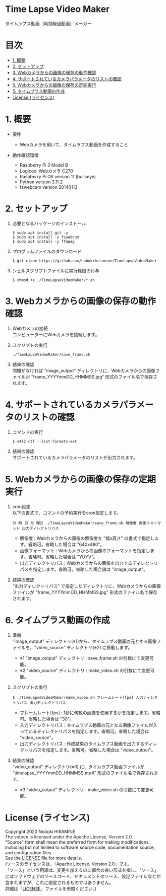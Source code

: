 # Time Lapse Video Maker
タイムラプス動画（時間経過動画）メーカー

# 目次
* [1. 概要](#1-概要)
* [2. セットアップ](#2-セットアップ)
* [3. Webカメラからの画像の保存の動作確認](#3-Webカメラからの画像の保存の動作確認)
* [4. サポートされているカメラパラメータのリストの確認](#4-サポートされているカメラパラメータのリストの確認)
* [5. Webカメラからの画像の保存の定期実行](#5-Webカメラからの画像の保存の定期実行)
* [5. タイムプラス動画の作成](#5-タイムプラス動画の作成)
* [License (ライセンス)](#license-ライセンス)

# 1. 概要

* 要件
   * Webカメラを用いて、タイムラプス動画を作成すること

* 動作確認環境  
   - Raspberry Pi 3 Model B
   - Logicool Webカメラ C270
   - Raspberry Pi OS version 11 (bullseye)
   - Python version 3.11.2
   - fswebcam version 20140113

# 2. セットアップ

1. 必要となるパッケージのインストール
   ```shell
   $ sudo apt install git -y
   $ sudo apt install -y fswebcam
   $ sudo apt install -y ffmpeg
   ```

2. プログラムファイルのダウンロード
   ```shell
   $ git clone https://github.com/nobukihiramine/TimeLapseVideoMaker
   ```

3. シェルスクリプトファイルに実行権限の付与
   ```shell
   $ chmod +x ./TimeLapseVideoMaker/*.sh
   ```

# 3. Webカメラからの画像の保存の動作確認

1. Webカメラの接続  
   コンピューターにWebカメラを接続します。

2. スクリプトの実行  
   ```shell
   ./TimeLapseVideoMaker/save_frame.sh
   ```

3. 結果の確認  
   問題がなければ "image_output" ディレクトリに、Webカメラからの画像ファイルが "frame_YYYYmmDD_HHMMSS.jpg" 形式のファイル名で保存されます。

# 4. サポートされているカメラパラメータのリストの確認

1. コマンドの実行  
   ```shell
   $ v4l2-ctl --list-formats-ext
   ```

2. 結果の確認  
   サポートされているカメラパラメータのリストが出力されます。

# 5. Webカメラからの画像の保存の定期実行

1. cron設定  
   以下の書式で、コマンドの予約実行をcron設定します。  
   ```shell
   分 時 日 月 曜日 ./TimeLapseVideoMaker/save_frame.sh 解像度 画像フォーマット 出力ディレクトリパス
   ```
   - 解像度 : Webカメラからの画像の解像度を "幅x高さ" の書式で指定します。省略可。省略した場合は "640x480"。
   - 画像フォーマット : Webカメラからの画像のフォーマットを指定します。省略可。省略した場合は "YUYV"。
   - 出力ディレクトリパス : Webカメラからの画像を出力するディレクトリパスを指定します。省略可。省略した場合値は "image_output"。

2. 結果の確認  
   "出力ディレクトリパス" で指定したディレクトリに、Webカメラからの画像ファイルが "frame_YYYYmmDD_HHMMSS.jpg" 形式のファイル名で保存されます。

# 6. タイムプラス動画の作成

1. 準備  
   "image_output" ディレクトリ(※1)から、タイムラプス動画の元とする画像ファイルを、"video_source" ディレクトリ(※2) に移動します。
   - ※1 "image_output" ディレクトリ : save_frame.sh の引数にて変更可能。
   - ※2 "video_source" ディレクトリ : make_video.sh の引数にて変更可能。

2. スクリプトの実行
   ```shell
   $ ./TimeLapseVideoMaker/make_video.sh フレームレート[fps] 入力ディレクトリパス 出力ディレクトリパス
   ```
   - フレームレート[fps] : 1秒に何枚の画像を使用するかを指定します。省略可。省略した場合は "30"。
   - 入力ディレクトリパス : タイムラプス動画の元となる画像ファイルが入っているディレクトリパスを指定します。省略可。省略した場合は "video_source"。
   - 出力ディレクトリパス : 作成結果のタイムラプス動画を出力するディレクトリパスを指定します。省略可。省略した場合は "video_output"。

3. 結果の確認  
   "video_output" ディレクトリ(※3) に、タイムラプス動画ファイルが "timelapse_YYYYmmDD_HHMMSS.mp4" 形式のファイル名で保存されます。
   - ※3 "video_output" ディレクトリ : make_video.sh の引数にて変更可能。

# License (ライセンス)

Copyright 2023 Nobuki HIRAMINE  
The source is licensed under the Apache License, Version 2.0.  
"Source" form shall mean the preferred form for making modifications, including but not limited to software source code, documentation source, and configuration files.  
See the [LICENSE](LICENSE) file for more details.   
(ソースのライセンスは、「Apache License, Version 2.0」です。  
「ソース」という用語は、変更を加えるのに都合の良い形式を指し、「ソース」にはソフトウェアのソースコード、ドキュメントのソース、設定ファイルなどが含まれますが、これに限定されるものではありません。  
詳細は「[LICENSE](LICENSE)」ファイルを参照ください。)
